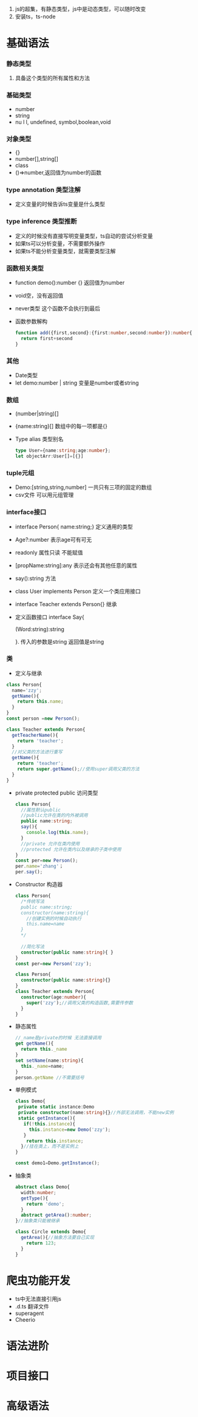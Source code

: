 1. js的超集，有静态类型，js中是动态类型，可以随时改变
2. 安装ts，ts-node



# 基础语法

### 静态类型

1. 具备这个类型的所有属性和方法

### 基础类型

- number
- string
- nu l l, undefined, symbol,boolean,void

### 对象类型

- {}
- number[],string[]
- class
- ()=>number,返回值为number的函数

### type annotation 类型注解

- 定义变量的时候告诉ts变量是什么类型

### type inference 类型推断

- 定义的时候没有直接写明变量类型，ts自动的尝试分析变量
- 如果ts可以分析变量，不需要额外操作
- 如果ts不能分析变量类型，就需要类型注解

### 函数相关类型

- function demo():number {} 返回值为number

- void空，没有返回值

- never类型  这个函数不会执行到最后

- 函数参数解构

  ```typescript
  function add({first,second}:{first:number,second:number}):number{
    return first+second
  }
  ```

### 其他

- Date类型
- let demo:number | string 变量是number或者string

### 数组

- (number|string)[]

- {name:string}[] 数组中的每一项都是{}

- Type alias 类型别名

  ```typescript
  type User={name:string;age:number};
  let objectArr:User[]=[{}]
  ```

### tuple元组

- Demo:[string,string,number] 一共只有三项的固定的数组
- csv文件 可以用元组管理

### interface接口

- interface Person{ name:string;} 定义通用的类型

- Age?:number 表示age可有可无

- readonly 属性只读 不能赋值

- \[propName:string]:any  表示还会有其他任意的属性

- say():string 方法

- class User implements Person 定义一个类应用接口

- interface Teacher extends Person{} 继承

- 定义函数接口  interface Say{

  (Word:string):string

  }.   传入的参数是string 返回值是string

### 类

- 定义与继承

```typescript
class Person{
  name='zzy';
  getName(){
    return this.name;
  }
}
const person =new Person();

class Teacher extends Person{
  getTeacherName(){
    return 'teacher';
  }
  //对父类的方法进行重写
  getName(){
    return 'teacher';
    return super.getName();//使用super调用父类的方法
  }
}
```

- private protected public 访问类型

  ```typescript
  class Person{
    //属性默认public
    //public允许在类的内外被调用
    public name:string;
    say(){
      console.log(this.name);
    }
    //private 允许在类内使用
    //protected 允许在类内以及继承的子类中使用
  }
  const per=new Person();
  per.name='zhang'；
  per.say();
  ```

- Constructor 构造器

  ```typescript
  class Person{
    /*传统写法
    public name:string;
    constructor(name:string){
      //创建实例的时候自动执行
      this.name=name
    }
    */
    
    //简化写法
    constructor(public name:string){ }
  }
  const per=new Person('zzy');
  
  ```

  ```typescript
  class Person{
    constructor(public name:string){}
  }
  class Teacher extends Person{
    constructor(age:number){
      super('zzy');//调用父类的构造函数,需要传参数
    }
  }
  ```

- 静态属性

  ```typescript
  //_name是private的时候 无法直接调用
  get getName(){
    return this._name
  }
  set setName(name:string){
    this._name=name;
  }
  person.getName //不需要括号
  ```

- 单例模式

  ```typescript
  class Demo{
   private static instance:Demo
   private constructor(name:string){}//外部无法调用，不能new实例
   static getInstance(){
     if(!this.instance){
       this.instance=new Demo('zzy');
     }
      return this.instance;
    }//挂在类上，而不是实例上
  }
  
  const demo1=Demo.getInstance();
  ```

- 抽象类

  ```typescript
  abstract class Demo{
    width:number;
    getType(){
      return 'demo';
    }
    abstract getArea():number;
  }//抽象类只能被继承
  
  class Circle extends Demo{
    getArea(){//抽象方法要自己实现
      return 123;
    }
  }
  ```

  

# 爬虫功能开发

- ts中无法直接引用js
- .d.ts 翻译文件
- superagent
- Cheerio

# 语法进阶



# 项目接口



# 高级语法

